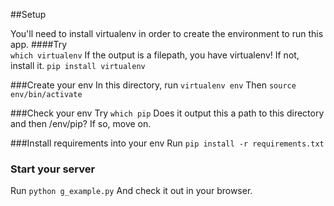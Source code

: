##Setup  

You'll need to install virtualenv in order to create the environment to run this app.
####Try    
`which virtualenv`
If the output is a filepath, you have virtualenv! If not, install it.
`pip install virtualenv`

###Create your env
In this directory, run
`virtualenv env`
Then
`source env/bin/activate`

###Check your env
Try 
`which pip`
Does it output this a path to this directory and then /env/pip? If so, move on.

###Install requirements into your env
Run
`pip install -r requirements.txt`

### Start your server
Run 
`python g_example.py`
And check it out in your browser.


